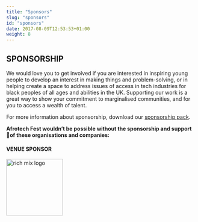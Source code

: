 ```yaml
---
title: "Sponsors"
slug: "sponsors"
id: "sponsors"
date: 2017-08-09T12:53:53+01:00
weight: 8
---
```



<!-- <div class="svgcontent">

<div class="comet">
<img src="img/comet.svg" width="70%">
</div>

</div> -->

<div class="row">
<div class="col-xs-12 col-md-9 mt-10">
<h2> SPONSORSHIP</h2>

<p>We would love you to get involved if you are interested in inspiring young people to develop an interest in making things and problem-solving, or in helping create a space to address issues of access in tech industries for black peoples of all ages and abilities in the UK. Supporting our work is a great way to show your commitment to marginalised communities, and for you to access a wealth of talent.</p>

<p>For more information about sponsorship, download our <a href="https://drive.google.com/file/d/0B3whBCs7yUf1Z2xxOFR2UGROYVU/view?usp=sharing">sponsorship pack</a>.</p>

<b><p class="mt-20">Afrotech Fest wouldn’t be possible without the sponsorship and support of these organisations and companies:</p></b>
</div>
</div>

<h4 class="sponsors-title"> VENUE SPONSOR</h4>
<a href="https://www.richmix.org.uk/" class="sponsors-item--venue">
<img src="../img/richmix-logo.png" width="150px" alt ="rich mix logo"class="richmix-logo"></a>

